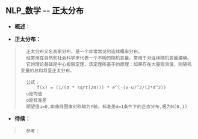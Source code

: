 ## NLP_数学 -- 正太分布
- **概述**：
>
>
>
>
>
>

- **正太分布：**
>       正太分布又名高斯分布，是一个非常常见的连续概率分布。
>       经常用在自然和社会科学来代表一个不明的随机变量，常用于对连续随机变量建模。
>       它的理论基础是中心极限定理，该定理所基于的原理：如果存在大量观测值，则随机变量的总和将呈正太分布。
>
>       公式：
>           f(x) = (1/(σ * sqrt(2π))) * e^(-(x-u)^2/(2*σ^2))
>       u是均值
>       σ是标准差
>       期望值u=0,即曲线图像对称轴为Y轴，标准差σ=1条件下的正态分布,极为N(0,1)
>
>
>
>
>
>
>
>


- **待续：**
>
>       参考：
>
>
>
>
>
>
>
>
>
>
>
>
>

